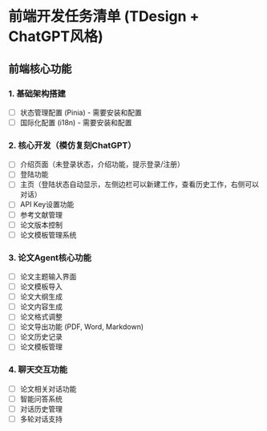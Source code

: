 # 前端开发任务清单 (TDesign + ChatGPT风格)

## 前端核心功能

### 1. 基础架构搭建
- [ ] 状态管理配置 (Pinia) - 需要安装和配置
- [ ] 国际化配置 (i18n) - 需要安装和配置

### 2. 核心开发（模仿复刻ChatGPT）
- [ ] 介绍页面（未登录状态，介绍功能，提示登录/注册）
- [ ] 登陆功能
- [ ] 主页（登陆状态自动显示，左侧边栏可以新建工作，查看历史工作，右侧可以对话）
- [ ] API Key设置功能
- [ ] 参考文献管理
- [ ] 论文版本控制
- [ ] 论文模板管理系统

### 3. 论文Agent核心功能

- [ ] 论文主题输入界面
- [ ] 论文模板导入
- [ ] 论文大纲生成
- [ ] 论文内容生成
- [ ] 论文格式调整
- [ ] 论文导出功能 (PDF, Word, Markdown)
- [ ] 论文历史记录
- [ ] 论文模板管理

### 4. 聊天交互功能
- [ ] 论文相关对话功能
- [ ] 智能问答系统
- [ ] 对话历史管理
- [ ] 多轮对话支持
